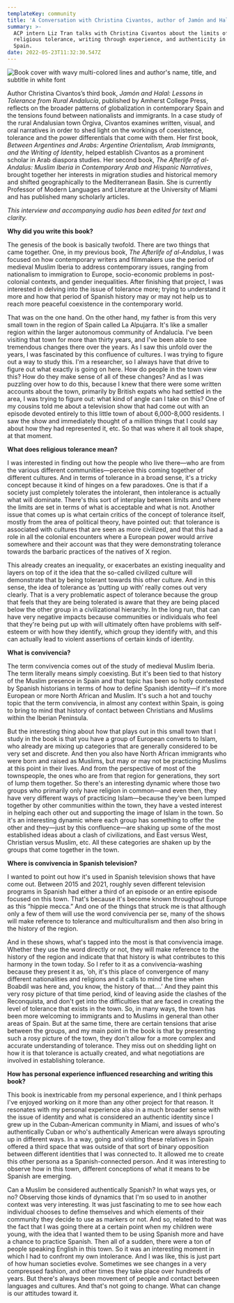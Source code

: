 ```yaml
---
templateKey: community
title: 'A Conversation with Christina Civantos, author of Jamón and Halal'
summary: >-
  ACP intern Liz Tran talks with Christina Civantos about the limits of
  religious tolerance, writing through experience, and authenticity in rural
  Spain. 
date: 2022-05-23T11:32:30.547Z
---
```

![Book cover with wavy multi-colored lines and author's name, title, and subtitle in white font](assets/jamón-and-halal-2.jpg)

Author Christina Civantos’s third book, *Jamón and Halal: Lessons in Tolerance from Rural Andalucía*, published by Amherst College Press, reflects on the broader patterns of globalization in contemporary Spain and the tensions found between nationalists and immigrants. In a case study of the rural Andalusian town Órgiva, Civantos examines written, visual, and oral narratives in order to shed light on the workings of coexistence, tolerance and the power differentials that come with them. Her first book, *Between Argentines and Arabs: Argentine Orientalism, Arab Immigrants, and the Writing of Identity*, helped establish Civantos as a prominent scholar in Arab diaspora studies. Her second book, *The Afterlife of al-Andalus: Muslim Iberia in Contemporary Arab and Hispanic Narratives*, brought together her interests in migration studies and historical memory and shifted geographically to the Mediterranean Basin. She is currently Professor of Modern Languages and Literature at the University of Miami and has published many scholarly articles.

*This interview and accompanying audio has been edited for text and clarity.*

**Why did you write this book?**

The genesis of the book is basically twofold. There are two things that came together. One, in my previous book, *The Afterlife of al-Andalus*, I was focused on how contemporary writers and filmmakers use the period of medieval Muslim Iberia to address contemporary issues, ranging from nationalism to immigration to Europe, socio-economic problems in post-colonial contexts, and gender inequalities. After finishing that project, I was interested in delving into the issue of tolerance more; trying to understand it more and how that period of Spanish history may or may not help us to reach more peaceful coexistence in the contemporary world.

That was on the one hand. On the other hand, my father is from this very small town in the region of Spain called La Alpujarra. It's like a smaller region within the larger autonomous community of Andalucía. I've been visiting that town for more than thirty years, and I've been able to see tremendous changes there over the years. As I saw this unfold over the years, I was fascinated by this confluence of cultures. I was trying to figure out a way to study this. I'm a researcher, so I always have that drive to figure out what exactly is going on here. How do people in the town view this? How do they make sense of all of these changes? And as I was puzzling over how to do this, because I knew that there were some written accounts about the town, primarily by British expats who had settled in the area, I was trying to figure out: what kind of angle can I take on this? One of my cousins told me about a television show that had come out with an episode devoted entirely to this little town of about 6,000-8,000 residents. I saw the show and immediately thought of a million things that I could say about how they had represented it, etc. So that was where it all took shape, at that moment.

**What does religious tolerance mean?**

I was interested in finding out how the people who live there—who are from the various different communities—perceive this coming together of different cultures. And in terms of tolerance in a broad sense, it's a tricky concept because it kind of hinges on a few paradoxes. One is that if a society just completely tolerates the intolerant, then intolerance is actually what will dominate. There's this sort of interplay between limits and where the limits are set in terms of what is acceptable and what is not. Another issue that comes up is what certain critics of the concept of tolerance itself, mostly from the area of political theory, have pointed out: that tolerance is associated with cultures that are seen as more civilized, and that this had a role in all the colonial encounters where a European power would arrive somewhere and their account was that they were demonstrating tolerance towards the barbaric practices of the natives of X region.

This already creates an inequality, or exacerbates an existing inequality and layers on top of it the idea that the so-called civilized culture will demonstrate that by being tolerant towards this other culture. And in this sense, the idea of tolerance as ‘putting up with’ really comes out very clearly. That is a very problematic aspect of tolerance because the group that feels that they are being tolerated is aware that they are being placed below the other group in a civilizational hierarchy. In the long run, that can have very negative impacts because communities or individuals who feel that they're being put up with will ultimately often have problems with self-esteem or with how they identify, which group they identify with, and this can actually lead to violent assertions of certain kinds of identity.

**What is convivencia?**

The term convivencia comes out of the study of medieval Muslim Iberia. The term literally means simply coexisting. But it's been tied to that history of the Muslim presence in Spain and that topic has been so hotly contested by Spanish historians in terms of how to define Spanish identity—if it's more European or more North African and Muslim. It's such a hot and touchy topic that the term convivencia, in almost any context within Spain, is going to bring to mind that history of contact between Christians and Muslims within the Iberian Peninsula.

But the interesting thing about how that plays out in this small town that I study in the book is that you have a group of European converts to Islam, who already are mixing up categories that are generally considered to be very set and discrete. And then you also have North African immigrants who were born and raised as Muslims, but may or may not be practicing Muslims at this point in their lives. And from the perspective of most of the townspeople, the ones who are from that region for generations, they sort of lump them together. So there's an interesting dynamic where those two groups who primarily only have religion in common—and even then, they have very different ways of practicing Islam—because they've been lumped together by other communities within the town, they have a vested interest in helping each other out and supporting the image of Islam in the town. So it's an interesting dynamic where each group has something to offer the other and they—just by this confluence—are shaking up some of the most established ideas about a clash of civilizations, and East versus West, Christian versus Muslim, etc. All these categories are shaken up by the groups that come together in the town.

**Where is convivencia in Spanish television?**

I wanted to point out how it's used in Spanish television shows that have come out. Between 2015 and 2021, roughly seven different television programs in Spanish had either a third of an episode or an entire episode focused on this town. That's because it's become known throughout Europe as this “hippie mecca.” And one of the things that struck me is that although only a few of them will use the word convivencia per se, many of the shows will make reference to tolerance and multiculturalism and then also bring in the history of the region.

And in these shows, what's tapped into the most is that convivencia image. Whether they use the word directly or not, they will make reference to the history of the region and indicate that that history is what contributes to this harmony in the town today. So I refer to it as a convivencia-washing because they present it as, ‘oh, it's this place of convergence of many different nationalities and religions and it calls to mind the time when Boabdil was here and, you know, the history of that….’ And they paint this very rosy picture of that time period, kind of leaving aside the clashes of the Reconquista, and don't get into the difficulties that are faced in creating the level of tolerance that exists in the town. So, in many ways, the town has been more welcoming to immigrants and to Muslims in general than other areas of Spain. But at the same time, there are certain tensions that arise between the groups, and my main point in the book is that by presenting such a rosy picture of the town, they don't allow for a more complex and accurate understanding of tolerance. They miss out on shedding light on how it is that tolerance is actually created, and what negotiations are involved in establishing tolerance.

**How has personal experience influenced researching and writing this book?**

This book is inextricable from my personal experience, and I think perhaps I've enjoyed working on it more than any other project for that reason. It resonates with my personal experience also in a much broader sense with the issue of identity and what is considered an authentic identity since I grew up in the Cuban-American community in Miami, and issues of who's authentically Cuban or who's authentically American were always sprouting up in different ways. In a way, going and visiting these relatives in Spain offered a third space that was outside of that sort of binary opposition between different identities that I was connected to. It allowed me to create this other persona as a Spanish-connected person. And it was interesting to observe how in this town, different conceptions of what it means to be Spanish are emerging.

Can a Muslim be considered authentically Spanish? In what ways yes, or no? Observing those kinds of dynamics that I'm so used to in another context was very interesting. It was just fascinating to me to see how each individual chooses to define themselves and which elements of their community they decide to use as markers or not. And so, related to that was the fact that I was going there at a certain point when my children were young, with the idea that I wanted them to be using Spanish more and have a chance to practice Spanish. Then all of a sudden, there were a ton of people speaking English in this town. So it was an interesting moment in which I had to confront my own intolerance. And I was like, this is just part of how human societies evolve. Sometimes we see changes in a very compressed fashion, and other times they take place over hundreds of years. But there's always been movement of people and contact between languages and cultures. And that's not going to change. What can change is our attitudes toward it.